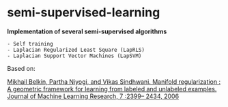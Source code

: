 # semi-supervised-learning

**Implementation of several semi-supervised algorithms**

    - Self training
    - Laplacian Regularized Least Square (LapRLS)
    - Laplacian Support Vector Machines (LapSVM)

Based on: 

[Mikhail Belkin, Partha Niyogi, and Vikas Sindhwani. Manifold regularization : A geometric framework
for learning from labeled and unlabeled examples. Journal of Machine Learning Research, 7 :2399–
2434, 2006](http://vikas.sindhwani.org/MR.pdf)
